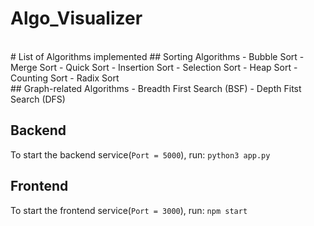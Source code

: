 # Algo_Visualizer
<br>
# List of Algorithms implemented
## Sorting Algorithms
- Bubble Sort
- Merge Sort
- Quick Sort
- Insertion Sort
- Selection Sort
- Heap Sort
- Counting Sort
- Radix Sort
<br>
## Graph-related Algorithms
- Breadth First Search (BSF)
- Depth Fitst Search (DFS)


## Backend
To start the backend service(`Port = 5000`), run:
`python3 app.py`

## Frontend
To start the frontend service(`Port = 3000`), run:
`npm start`
